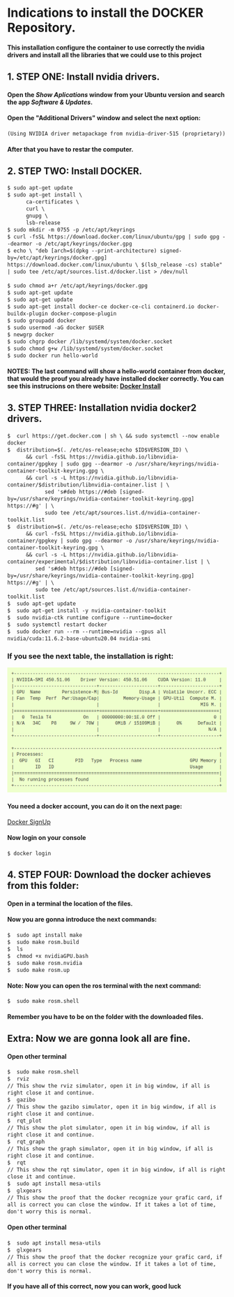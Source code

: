 # Indications to install the DOCKER Repository.

####  This installation configure the container to use correctly the nvidia drivers and install all the libraries that we could use to this project

##  1. STEP ONE: Install nvidia drivers.
####    Open the *Show Aplications* window from your Ubuntu version and search the app *Software & Updates*.
####    Open the "Additional Drivers" window and select the next option:
    (Using NVIDIA driver metapackage from nvidia-driver-515 (proprietary))
####    After that you have to restar the computer.


##  2. STEP TWO: Install DOCKER.


```
$ sudo apt-get update
$ sudo apt-get install \
      ca-certificates \
      curl \
      gnupg \
      lsb-release
$ sudo mkdir -m 0755 -p /etc/apt/keyrings
$ curl -fsSL https://download.docker.com/linux/ubuntu/gpg | sudo gpg --dearmor -o /etc/apt/keyrings/docker.gpg 
$ echo \ "deb [arch=$(dpkg --print-architecture) signed-by=/etc/apt/keyrings/docker.gpg] https://download.docker.com/linux/ubuntu \ $(lsb_release -cs) stable" | sudo tee /etc/apt/sources.list.d/docker.list > /dev/null

$ sudo chmod a+r /etc/apt/keyrings/docker.gpg
$ sudo apt-get update
$ sudo apt-get update
$ sudo apt-get install docker-ce docker-ce-cli containerd.io docker-buildx-plugin docker-compose-plugin
$ sudo groupadd docker
$ sudo usermod -aG docker $USER
$ newgrp docker
$ sudo chgrp docker /lib/systemd/system/docker.socket
$ sudo chmod g+w /lib/systemd/system/docker.socket
$ sudo docker run hello-world
```

#### NOTES: The last command will show a hello-world container from docker, that would the prouf you already have installed docker correctly. You can see this instrucions on there website: [Docker Install](https://docs.docker.com/engine/install/ubuntu/)

##  3. STEP THREE: Installation nvidia docker2 drivers.



```
$  curl https://get.docker.com | sh \ && sudo systemctl --now enable docker
$  distribution=$(. /etc/os-release;echo $ID$VERSION_ID) \
      && curl -fsSL https://nvidia.github.io/libnvidia-container/gpgkey | sudo gpg --dearmor -o /usr/share/keyrings/nvidia-container-toolkit-keyring.gpg \
      && curl -s -L https://nvidia.github.io/libnvidia-container/$distribution/libnvidia-container.list | \
            sed 's#deb https://#deb [signed-by=/usr/share/keyrings/nvidia-container-toolkit-keyring.gpg] https://#g' | \
            sudo tee /etc/apt/sources.list.d/nvidia-container-toolkit.list
$  distribution=$(. /etc/os-release;echo $ID$VERSION_ID) \
      && curl -fsSL https://nvidia.github.io/libnvidia-container/gpgkey | sudo gpg --dearmor -o /usr/share/keyrings/nvidia-container-toolkit-keyring.gpg \
      && curl -s -L https://nvidia.github.io/libnvidia-container/experimental/$distribution/libnvidia-container.list | \
         sed 's#deb https://#deb [signed-by=/usr/share/keyrings/nvidia-container-toolkit-keyring.gpg] https://#g' | \
         sudo tee /etc/apt/sources.list.d/nvidia-container-toolkit.list
$  sudo apt-get update
$  sudo apt-get install -y nvidia-container-toolkit
$  sudo nvidia-ctk runtime configure --runtime=docker
$  sudo systemctl restart docker
$  sudo docker run --rm --runtime=nvidia --gpus all nvidia/cuda:11.6.2-base-ubuntu20.04 nvidia-smi
```
###  If you see the next table, the installation is right:
![This is an image](https://github.com/DevasNAI/Electro-HorchatasPuzzleBot/blob/main/Docker/Screenshot%20from%202023-02-17%2013-18-16.png)

#### You need a docker account, you can do it on the next page:
[Docker SignUp](https://hub.docker.com/signup)

#### Now login on your console
```
$ docker login
```

## 4. STEP FOUR: Download the docker achieves from this folder:

####  Open in a terminal the location of the files.
####  Now you are gonna introduce the next commands:

```
$  sudo apt install make
$  sudo make rosm.build
$  ls
$  chmod +x nvidiaGPU.bash
$  sudo make rosm.nvidia
$  sudo make rosm.up
```

####  Note: Now you can open the ros terminal with the next command:
```
$  sudo make rosm.shell
```
####  Remember you have to be on the folder with the downloaded files.

## Extra: Now we are gonna look all are fine.

#### Open other terminal
```
$  sudo make rosm.shell
$  rviz
// This show the rviz simulator, open it in big window, if all is right close it and continue.
$  gazibo
// This show the gazibo simulator, open it in big window, if all is right close it and continue.
$  rqt_plot
// This show the plot simulator, open it in big window, if all is right close it and continue.
$  rqt_graph
// This show the graph simulator, open it in big window, if all is right close it and continue.
$  rqt
// This show the rqt simulator, open it in big window, if all is right close it and continue.
$  sudo apt install mesa-utils
$  glxgears
// This show the proof that the docker recognize your grafic card, if all is correct you can close the window. If it takes a lot of time, don't worry this is normal.
```
#### Open other terminal
```
$  sudo apt install mesa-utils
$  glxgears
// This show the proof that the docker recognize your grafic card, if all is correct you can close the window. If it takes a lot of time, don't worry this is normal.
```

#### If you have all of this correct, now you can work, good luck







  
